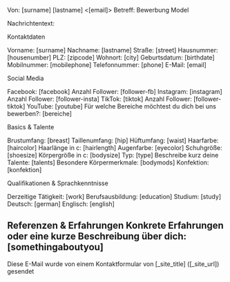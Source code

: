 Von: [surname] [lastname] <[email]>
Betreff: Bewerbung Model

Nachrichtentext:

Kontaktdaten 

Vorname: [surname]
Nachname: [lastname]
Straße: [street] 
Hausnummer: [housenumber] 
PLZ: [zipcode] 
Wohnort: [city] 
Geburtsdatum: [birthdate] 
Mobilnummer: [mobilephone] 
Telefonnummer: [phone]
E-Mail: [email] 

Social Media

Facebook: [facebook]
Anzahl Follower: [follower-fb]
Instagram: [instagram]
Anzahl Follower: [follower-insta]
TikTok: [tiktok]
Anzahl Follower: [follower-tiktok] 
YouTube: [youtube] 
Für welche Bereiche möchtest du dich bei uns bewerben?: [bereiche]

Basics & Talente

Brustumfang: [breast] 
Taillenumfang: [hip] 
Hüftumfang: [waist] 
Haarfarbe: [haircolor] 
Haarlänge in c: [hairlength] 
Augenfarbe: [eyecolor] 
Schuhgröße: [shoesize] 
Körpergröße in c: [bodysize] 
Typ: [type] 
Beschreibe kurz deine Talente: [talents] 
Besondere Körpermerkmale: [bodymods] 
Konfektion: [konfektion]

Qualifikationen & Sprachkenntnisse

Derzeitige Tätigkeit: [work] 
Berufsausbildung: [education] 
Studium: [study] 
Deutsch: [german]
Englisch: [english]

Referenzen & Erfahrungen 
Konkrete Erfahrungen oder eine kurze Beschreibung über dich:  [somethingaboutyou]
-- 
Diese E-Mail wurde von einem Kontaktformular von [_site_title] ([_site_url]) gesendet